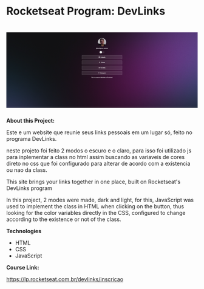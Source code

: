 #  Rocketseat Program: DevLinks

<h1 align="center"> <img src="assets/img.png"></h1>


**About this Project:**

Este e um website que reunie seus links pessoais em um lugar só, feito no programa DevLinks.

neste projeto foi feito 2 modos o escuro e o claro, para isso foi utilizado js para inplementar a class no html assim buscando as variaveis de cores direto no css que foi configurado para alterar de acordo com a existencia ou nao da class.

This site brings your links together in one place, built on Rocketseat's DevLinks program

In this project, 2 modes were made, dark and light, for this, JavaScript was used to implement the class in HTML when clicking on the button, thus looking for the color variables directly in the CSS, configured to change according to the existence or not of the class.

**Technologies**

- HTML
- CSS
- JavaScript


**Course Link:**

https://lp.rocketseat.com.br/devlinks/inscricao